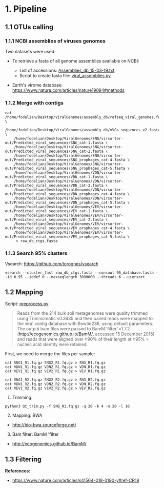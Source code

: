 # 1. Pipeline

## 1.1 OTUs calling
### 1.1.1 NCBI assemblies of viruses genomes

Two datasets were used:
- To retrieve a fasta of all genome assemblies available on NCBI:
    - List of accessions: [Assemblies_db_15-03-19.txt](https://github.com/Mass23/Viral-ecology/blob/master/Assemblies_db_15-03-19.txt)
    - Script to create fasta file: [viral_assemblies.py](https://github.com/Mass23/Viral-ecology/blob/master/viral_assemblies.py)

- Earth's virome database: https://www.nature.com/articles/nature19094#methods

### 1.1.2 Merge with contigs

```
cat /home/fodelian/Desktop/ViralGenomes/assembly_db/refseq_viral_genomes.fasta \
    /home/fodelian/Desktop/ViralGenomes/assembly_db/mVGs_sequences_v2.fasta  \
    /home/fodelian/Desktop/ViralGenomes/SNG/virsorter-out/Predicted_viral_sequences/SNG_cat-1.fasta \
    /home/fodelian/Desktop/ViralGenomes/SNG/virsorter-out/Predicted_viral_sequences/SNG_cat-2.fasta \
    /home/fodelian/Desktop/ViralGenomes/SNG/virsorter-out/Predicted_viral_sequences/SNG_prophages_cat-4.fasta \
    /home/fodelian/Desktop/ViralGenomes/SNG/virsorter-out/Predicted_viral_sequences/SNG_prophages_cat-5.fasta \
    /home/fodelian/Desktop/ViralGenomes/VDN/virsorter-out/Predicted_viral_sequences/VDN_cat-1.fasta \
    /home/fodelian/Desktop/ViralGenomes/VDN/virsorter-out/Predicted_viral_sequences/VDN_cat-2.fasta \
    /home/fodelian/Desktop/ViralGenomes/VDN/virsorter-out/Predicted_viral_sequences/VDN_prophages_cat-4.fasta \
    /home/fodelian/Desktop/ViralGenomes/VDN/virsorter-out/Predicted_viral_sequences/VDN_prophages_cat-5.fasta \
    /home/fodelian/Desktop/ViralGenomes/VEV/virsorter-out/Predicted_viral_sequences/VEV_cat-1.fasta \
    /home/fodelian/Desktop/ViralGenomes/VEV/virsorter-out/Predicted_viral_sequences/VEV_cat-2.fasta \
    /home/fodelian/Desktop/ViralGenomes/VEV/virsorter-out/Predicted_viral_sequences/VEV_prophages_cat-4.fasta \
    /home/fodelian/Desktop/ViralGenomes/VEV/virsorter-out/Predicted_viral_sequences/VEV_prophages_cat-5.fasta \
     > raw_db_ctgs.fasta
```

### 1.1.3 Search 95% clusters

Vsearch: https://github.com/torognes/vsearch

```
vsearch --cluster_fast raw_db_ctgs.fasta --consout 95_database.fasta --id 0.95 --iddef 0 --maxseqlength 3000000 --threads 6 --usersort
```

## 1.2 Mapping

Script: [preprocess.py](https://github.com/Mass23/Viral-ecology/blob/master/preprocess.py)

> Reads from the 214 bulk soil metagenomes were quality trimmed using Trimmomatic v0.3635 and then paired reads were mapped to 
> the viral contig database with Bowtie236, using default parameters. The output bam files were passed to BamM ‘filter’ v1.7.2 
> (http://ecogenomics.github.io/BamM/, accessed 15 December 2015) and reads that were aligned over ≥90% of their length at ≥95% > nucleic acid identity were retained.

First, we need to merge the files per sample:
```
cat SNG1_R1.fq.gz SNG2_R1.fq.gz > SNG_R1.fq.gz
cat VDN1_R1.fq.gz VDN2_R1.fq.gz > VDN_R1.fq.gz
cat VEV1_R1.fq.gz VEV2_R1.fq.gz > VEV_R1.fq.gz

cat SNG1_R2.fq.gz SNG2_R2.fq.gz > SNG_R2.fq.gz
cat VDN1_R2.fq.gz VDN2_R2.fq.gz > VDN_R2.fq.gz
cat VEV1_R2.fq.gz VEV2_R2.fq.gz > VEV_R2.fq.gz
```

1. Trimming: 
```
python3 QC_trim.py -f SNG_R1.fq.gz -q 20 -k 4 -m 20 -l 10
```
2. Mapping: BWA
- http://bio-bwa.sourceforge.net/
3. Bam filter: BamM 'filter
- http://ecogenomics.github.io/BamM/

## 1.3 Filtering

**References:**
- https://www.nature.com/articles/s41564-018-0190-y#ref-CR18
